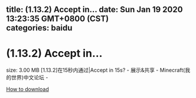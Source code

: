 
title: (1.13.2) Accept in…
date: Sun Jan 19 2020 13:23:35 GMT+0800 (CST)    
categories: baidu
---

# (1.13.2) Accept in…
size: 3.00 MB
 [1.13.2]在15秒内通过|Accept in 15s? - 展示&共享 - Minecraft(我的世界)中文论坛 -
 

[How to download](https://bpcam.bemobtrk.com/go/2ceec3aa-1ca2-46d6-b9ff-aaa5c184517c?jno=601)